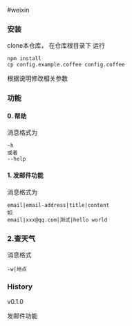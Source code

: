 #weixin

### 安装

clone本仓库， 在仓库根目录下 运行
```
npm install
cp config.example.coffee config.coffee
```

根据说明修改相关参数

### 功能


#### 0. 帮助

消息格式为
```
-h
或者
--help
```

#### 1. 发邮件功能

消息格式为

```
email|email-address|title|content
如
email|xxx@qq.com|测试|hello world
```
### 2.查天气

消息格式

```
-w|地点
```

### History

v0.1.0

发邮件功能

